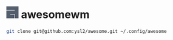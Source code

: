 # ![](awesome32.png) awesomewm

```bash
git clone git@github.com:ysl2/awesome.git ~/.config/awesome
```
